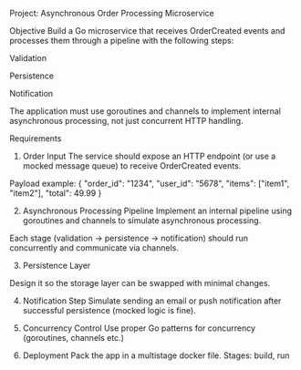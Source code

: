 Project: Asynchronous Order Processing Microservice

Objective
Build a Go microservice that receives OrderCreated events and processes them through a pipeline with the following steps:

Validation

Persistence

Notification

The application must use goroutines and channels to implement internal asynchronous processing, not just concurrent HTTP handling.

Requirements
1. Order Input
The service should expose an HTTP endpoint (or use a mocked message queue) to receive OrderCreated events.

Payload example:
{
  "order_id": "1234",
  "user_id": "5678",
  "items": ["item1", "item2"],
  "total": 49.99
}

2. Asynchronous Processing Pipeline
Implement an internal pipeline using goroutines and channels to simulate asynchronous processing.

Each stage (validation → persistence → notification) should run concurrently and communicate via channels.

3. Persistence Layer

Design it so the storage layer can be swapped with minimal changes.

4. Notification Step
Simulate sending an email or push notification after successful persistence (mocked logic is fine).

5. Concurrency Control
Use proper Go patterns for concurrency (goroutines, channels etc.)

6. Deployment
Pack the app in a multistage docker file. Stages: build, run